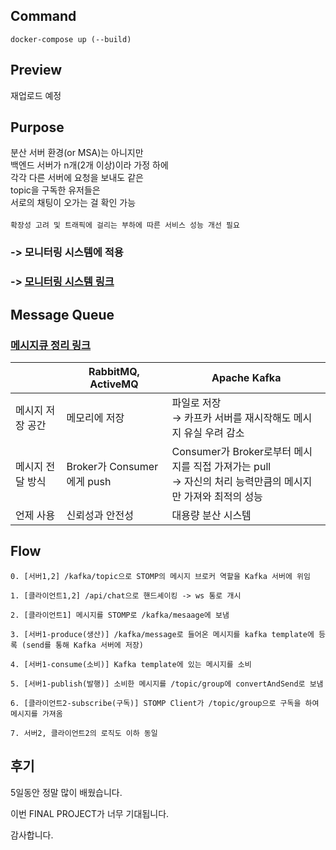 ## Command

```shell
docker-compose up (--build)
```

## Preview

재업로드 예정

## Purpose

분산 서버 환경(or MSA)는 아니지만
<br>
백엔드 서버가 n개(2개 이상)이라 가정 하에
<br>
각각 다른 서버에 요청을 보내도 같은
<br>
topic을 구독한 유저들은
<br>
서로의 채팅이 오가는 걸 확인 가능
<br>
<br>
``확장성 고려 및 트래픽에 걸리는 부하에 따른 서비스 성능 개선 필요``
### -> 모니터링 시스템에 적용
### -> [모니터링 시스템 링크](https://github.com/rlatkd/monitoring-system)

## Message Queue

### [메시지큐 정리 링크](https://velog.io/@kata/Message-Queue)

|  | RabbitMQ, ActiveMQ | Apache Kafka |
| --- | --- | --- |
| 메시지 저장 공간 | 메모리에 저장 | 파일로 저장<br>→ 카프카 서버를 재시작해도 메시지 유실 우려 감소 |
| 메시지 전달 방식 | Broker가 Consumer에게 push | Consumer가 Broker로부터 메시지를 직접 가져가는 pull<br>→ 자신의 처리 능력만큼의 메시지만 가져와 최적의 성능 |
| 언제 사용 | 신뢰성과 안전성 | 대용량 분산 시스템 |

## Flow

```
0. [서버1,2] /kafka/topic으로 STOMP의 메시지 브로커 역할을 Kafka 서버에 위임

1. [클라이언트1,2] /api/chat으로 핸드셰이킹 -> ws 통로 개시

2. [클라이언트1] 메시지를 STOMP로 /kafka/mesaage에 보냄

3. [서버1-produce(생산)] /kafka/message로 들어온 메시지를 kafka template에 등록 (send를 통해 Kafka 서버에 저장)

4. [서버1-consume(소비)] Kafka template에 있는 메시지를 소비

5. [서버1-publish(발행)] 소비한 메시지를 /topic/group에 convertAndSend로 보냄

6. [클라이언트2-subscribe(구독)] STOMP Client가 /topic/group으로 구독을 하여 메시지를 가져옴

7. 서버2, 클라이언트2의 로직도 이하 동일
```


## 후기

5일동안 정말 많이 배웠습니다.

이번 FINAL PROJECT가 너무 기대됩니다.

감사합니다.
